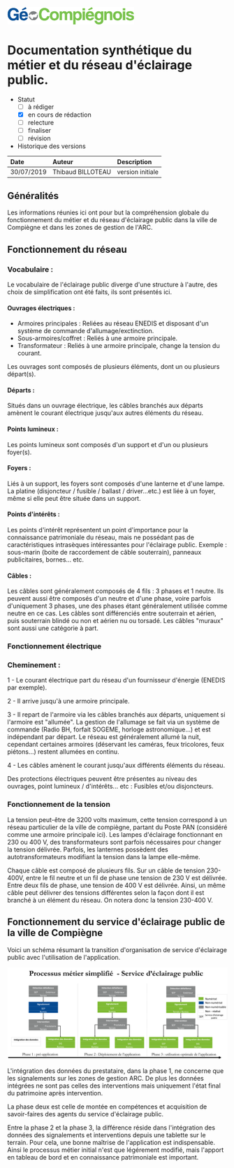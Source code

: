 ![GeoCompiegnois](img/Logo_web-GeoCompiegnois.png)

# Documentation synthétique du métier et du réseau d'éclairage public.

* Statut
  - [ ] à rédiger
  - [x] en cours de rédaction
  - [ ] relecture
  - [ ] finaliser
  - [ ] révision
  
* Historique des versions

|Date | Auteur | Description
|:---|:---|:---|
|30/07/2019|Thibaud BILLOTEAU|version initiale|

## Généralités

Les informations réunies ici ont pour but la compréhension globale du fonctionnement du métier et du réseau d'éclairage public dans la ville de Compiègne et dans les zones de gestion de l'ARC. 


## Fonctionnement du réseau

### Vocabulaire :

Le vocabulaire de l'éclairage public diverge d'une structure à l'autre, des choix de simplification ont été faits, ils sont présentés ici.

#### Ouvrages électriques : 
   - Armoires principales : Reliées au réseau ENEDIS et disposant d'un système de commande d'allumage/exctinction.
   - Sous-armoires/coffret : Reliés à une armoire principale.
   - Transformateur : Reliés à une armoire principale, change la tension du courant. 
    
  Les ouvrages sont composés de plusieurs éléments, dont un ou plusieurs départ(s).
  
#### Départs :
  Situés dans un ouvrage électrique, les câbles branchés aux départs amènent le courant électrique jusqu'aux autres éléments du réseau. 
    
#### Points lumineux : 
  Les points lumineux sont composés d'un support et d'un ou plusieurs foyer(s).
  
#### Foyers :
  Liés à un support, les foyers sont composés d'une lanterne et d'une lampe.
  La platine (disjoncteur / fusible / ballast / driver...etc.) est liée à un foyer, même si elle peut être située dans un support.

#### Points d'intérêts :
  Les points d'intérêt représentent un point d'importance pour la connaissance patrimoniale du réseau, mais ne possédant pas de caractéristiques intrasèques intéressantes pour l'éclairage public. 
  Exemple : sous-marin (boite de raccordement de câble souterrain), panneaux publicitaires, bornes... etc. 
  
#### Câbles :
  Les câbles sont généralement composés de 4 fils : 3 phases et 1 neutre. Ils peuvent aussi être composés d'un neutre et d'une phase, voire parfois d'uniquement 3 phases, une des phases étant généralement utilisée comme neutre en ce cas.
  Les câbles sont différenciés entre souterrain et aérien, puis souterrain blindé ou non et aérien nu ou torsadé. Les câbles "muraux" sont aussi une catégorie à part.
  
### Fonctionnement électrique

### Cheminement :
  1 - Le courant électrique part du réseau d'un fournisseur d'énergie (ENEDIS par exemple). 
  
  2 - Il arrive jusqu'à une armoire principale.
  
  3 - Il repart de l'armoire via les câbles branchés aux départs, uniquement si l'armoire est "allumée".
      La gestion de l'allumage se fait via un système de commande (Radio BH, forfait SOGEME, horloge astronomique...) et est indépendant par départ.
      Le réseau est généralement allumé la nuit, cependant certaines armoires (déservant les caméras, feux tricolores, feux piétons...) restent allumées en continu. 
 
 4 - Les câbles amènent le courant jusqu'aux différents éléments du réseau.
 
Des protections électriques peuvent être présentes au niveau des ouvrages, point lumineux / d'intérêts... etc : Fusibles et/ou disjoncteurs.

### Fonctionnement de la tension

  La tension peut-être de 3200 volts maximum, cette tension correspond à un réseau particulier de la ville de compiègne, partant du Poste PAN (considéré comme une armoire principale ici). Les lampes d'éclairage fonctionnant en 230 ou 400 V, des transformateurs sont parfois nécessaires pour changer la tension délivrée.
  Parfois, les lanternes possèdent des autotransformateurs modifiant la tension dans la lampe elle-même. 

  Chaque câble est composé de plusieurs fils. Sur un câble de tension 230-400V, entre le fil neutre et un fil de phase une tension de 230 V est délivrée. Entre deux fils de phase, une tension de 400 V est délivrée. Ainsi, un même câble peut délivrer des tensions différentes selon la façon dont il est branché à un élément du réseau.
  On notera donc la tension 230-400 V. 
  
  
## Fonctionnement du service d'éclairage public de la ville de Compiègne

Voici un schéma résumant la transition d'organisation de service d'éclairage public avec l'utilisation de l'application.

![GeoCompiegnois](img/MOT_SEP.png) 

L'intégration des données du prestataire, dans la phase 1, ne concerne que les signalements sur les zones de gestion ARC. De plus les données intégrées ne sont pas celles des interventions mais uniquement l'état final du patrimoine après intervention.

La phase deux est celle de montée en compétences et acquisition de savoir-faires des agents du service d'éclairage public.

Entre la phase 2 et la phase 3, la différence réside dans l'intégration des données des signalements et interventions depuis une tablette sur le terrain. Pour cela, une bonne maîtrise de l'application est indispensable. Ainsi le processus métier initial n'est que légérement modifié, mais l'apport en tableau de bord et en connaissance patrimoniale est important. 

